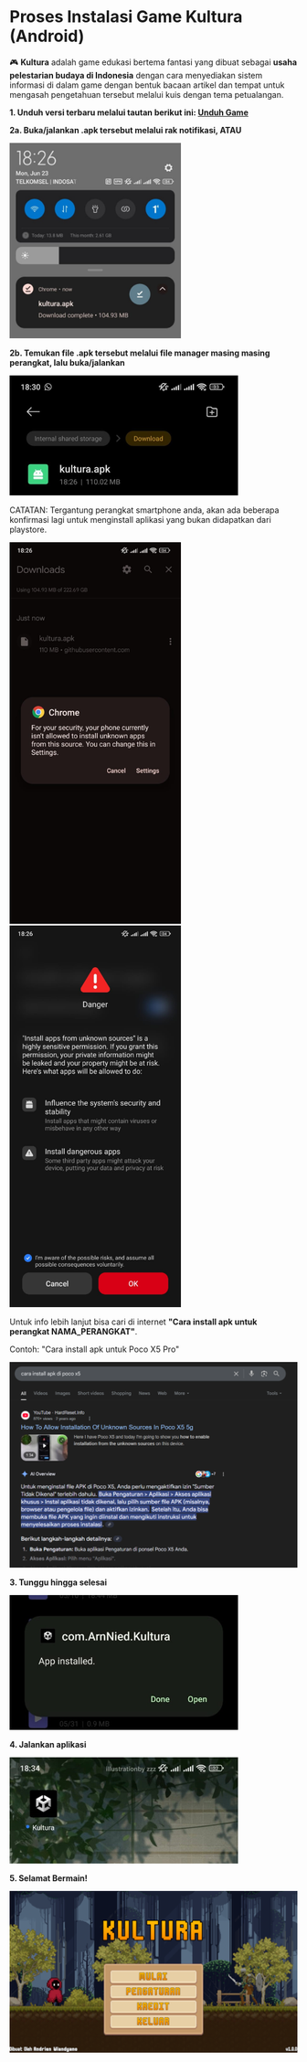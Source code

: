 # Proses Instalasi Game Kultura (Android)

🎮 **Kultura** adalah game edukasi bertema fantasi yang dibuat sebagai **usaha pelestarian budaya di Indonesia** dengan cara menyediakan sistem informasi di dalam game dengan bentuk bacaan artikel dan tempat untuk mengasah pengetahuan tersebut melalui kuis dengan tema petualangan.

**1. Unduh versi terbaru melalui tautan berikut ini: [Unduh Game](https://github.com/ArnNied/kultura/releases/latest/download/kultura.apk)**

**2a. Buka/jalankan .apk tersebut melalui rak notifikasi, ATAU**

<img src="./markdown/android/notification.jpg" width="300"/>

**2b. Temukan file .apk tersebut melalui file manager masing masing perangkat, lalu buka/jalankan**

<img src="./markdown/android/locate.jpg" width="400"/>

CATATAN: Tergantung perangkat smartphone anda, akan ada beberapa konfirmasi lagi untuk menginstall aplikasi yang bukan didapatkan dari playstore.

<img src="./markdown/android/hardware1.jpg" width="300"/>
<img src="./markdown/android/hardware2.jpg" width="300"/>

Untuk info lebih lanjut bisa cari di internet **"Cara install apk untuk perangkat NAMA_PERANGKAT"**.

Contoh: "Cara install apk untuk Poco X5 Pro"

<img src="./markdown/android/search.png" width="600"/>

**3. Tunggu hingga selesai**

<img src="./markdown/android/finished.jpg" width="400"/>

**4. Jalankan aplikasi**

<img src="./markdown/android/run.jpg" width="400"/>

**5. Selamat Bermain!**

![play](./markdown/windows/play.png)
